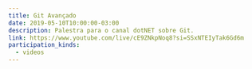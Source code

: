 ```yaml
---
title: Git Avançado
date: 2019-05-10T10:00:00-03:00
description: Palestra para o canal dotNET sobre Git.
link: https://www.youtube.com/live/cE9ZNkpNoq8?si=SSxNTEIyTak6Gd6m
participation_kinds:
  - videos
---
```

